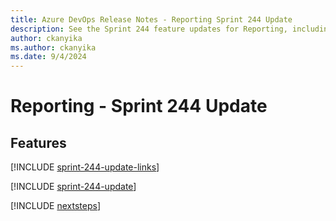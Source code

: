 ```yaml
---
title: Azure DevOps Release Notes - Reporting Sprint 244 Update
description: See the Sprint 244 feature updates for Reporting, including next steps.
author: ckanyika
ms.author: ckanyika
ms.date: 9/4/2024
---
```


# Reporting - Sprint 244 Update

## Features

[!INCLUDE [sprint-244-update-links](../includes/reporting/sprint-244-update-links.md)]

[!INCLUDE [sprint-244-update](../includes/reporting/sprint-244-update.md)]

[!INCLUDE [nextsteps](../includes/nextsteps.md)]
